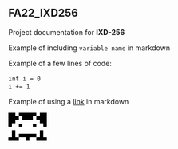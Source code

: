 ## FA22_IXD256

Project documentation for **IXD-256** 

Example of including `variable name` in markdown

Example of a few lines of code:
```
int i = 0
i += 1
```

Example of using a [link](http://wwww.google.com) in markdown

![example of an image](https://github.com/pa-nik/FA22_IXD256/blob/main/invader.png)
